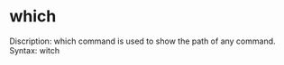 # which

Discription: which command is used to show the path of any command.
Syntax: witch <command>